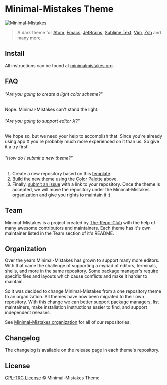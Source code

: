 # Minimal-Mistakes Theme

![Minimal-Mistakes](https://minimalmistakes.org/static/img/minimal-mistakes.gif)

> A dark theme for [Atom](http://atom.io/), [Emacs](https://www.gnu.org/software/emacs/), [JetBrains](https://www.jetbrains.com/), [Sublime Text](http://www.sublimetext.com/3), [Vim](http://www.vim.org/), [Zsh](http://www.zsh.org/) and many more.

## Install

All instructions can be found at [minimalmistakes.org](https://minimalmistakes.org/).

## FAQ

###### "Are you going to create a light color scheme?"

Nope. Minimal-Mistakes can't stand the light.

###### "Are you going to support editor X?"

We hope so, but we need your help to accomplish that. Since you're already using app X you're probably much more experienced on it than us. So give it a try first!

###### "How do I submit a new theme?"

1. Create a new repository based on this [template](https://github.com/minimal-mistakes/template).
2. Build the new theme using the [Color Palette](#color-palette) above.
3. Finally, [submit an issue](https://github.com/minimal-mistakes/theme/issues/new) with a link to your repository. Once the theme is accepted, we will move the repository under the Minimal-Mistakes organization and give you rights to maintain it :)

## Team

Minimal-Mistakes is a project created by [The-Repo-Club](https://github.com/The-Repo-Club/) with the help of many awesome contributors and maintainers. Each theme has it's own maintainer listed in the Team section of it's README.

## Organization

Over the years Minimal-Mistakes has grown to support many more editors. With that came the challenge of supporting a myriad of editors, terminals, shells, and more in the same repository. Some package manager's require specific files and layouts which cause conflicts and make it harder to maintain.

So it was decided to change Minimal-Mistakes from a one repository theme to an organization. All themes have now been migrated to their own repository. With this change we can better support package managers, list maintainers, make installation instructions easier to find, and support independent releases.

See [Minimal-Mistakes organization](https://github.com/minimal-mistakes) for all of our repositories.

## Changelog

The changelog is available on the release page in each theme's repository.

## License

[GPL-TRC License](./LICENSE) © Minimal-Mistakes Theme
